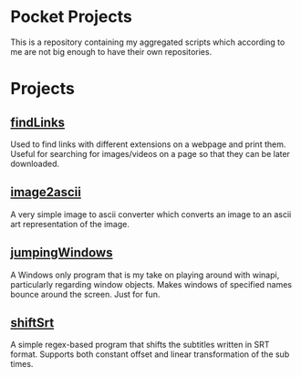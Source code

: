 # Pocket Projects
This is a repository containing my aggregated scripts which according to me are not big enough to have their own repositories. 

# Projects

## [findLinks](findLinks)
Used to find links with different extensions on a webpage and print them. Useful for searching for images/videos on a page so that they can be later downloaded.

## [image2ascii](image2ascii)
A very simple image to ascii converter which converts an image to an ascii art representation of the image.

## [jumpingWindows](jumpingWindows)
A Windows only program that is my take on playing around with winapi, particularly regarding window objects. Makes windows of specified names bounce around the screen. Just for fun.

## [shiftSrt](shiftSrt)
A simple regex-based program that shifts the subtitles written in SRT format. Supports both constant offset and linear transformation of the sub times. 

